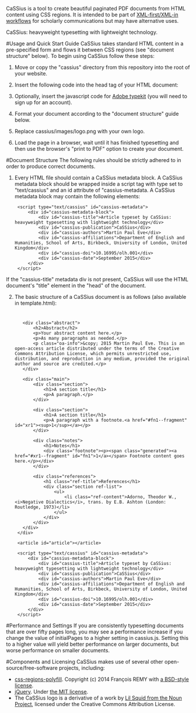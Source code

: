 CaSSius is a tool to create beautiful paginated PDF documents from HTML content using CSS regions. It is intended to be part of [XML-first/XML-in workflows](https://www.martineve.com/2015/07/20/building-a-real-xml-first-workflow-for-scholarly-typesetting/) for scholarly communications but may have alternative uses.

CaSSius: heavyweight typesetting with lightweight technology.

#Usage and Quick Start Guide
CaSSius takes standard HTML content in a pre-specified form and flows it between CSS regions (see "document structure" below). To begin using CaSSius follow these steps:

1. Move or copy the "cassius" directory from this repository into the root of your website.
2. Insert the following code into the head tag of your HTML document:

    <link rel="stylesheet" href="cassius/cassius.css">
    <link rel="stylesheet" href="cassius/cassius-content.css">
    <script type="text/javascript" src="cassius/jquery.js"></script>
    <script type="text/javascript" src="cassius/cassius.js"></script>
    <script src="cassius/regions/css-regions-polyfill.min.js"></script>

3. Optionally, insert the javascript code for [Adobe typekit](https://typekit.com) (you will need to sign up for an account).
4. Format your document according to the "document structure" guide below.
5. Replace cassius/images/logo.png with your own logo.
6. Load the page in a browser, wait until it has finished typesetting and then use the browser's "print to PDF" option to create your document.

#Document Structure
The following rules should be strictly adhered to in order to produce correct documents.

1. Every HTML file should contain a CaSSius metadata block. A CaSSius metadata block should be wrapped inside a script tag with type set to "text/cassius" and an id attribute of "cassius-metadata. A CaSSius metadata block may contain the following elements:

        <script type="text/cassius" id="cassius-metadata">
            <div id="cassius-metadata-block">
                <div id="cassius-title">Article typeset by CaSSius: heavyweight typesetting with lightweight technology</div>
                <div id="cassius-publication">CaSSius</div>
                <div id="cassius-authors">Martin Paul Eve</div>
                <div id="cassius-affiliations">Department of English and Humanities, School of Arts, Birkbeck, University of London, United Kingdom</div>
                <div id="cassius-doi">10.16995/olh.001</div>
                <div id="cassius-date">September 2015</div>
            </div>
        </script>

If the "cassius-title" metadata div is not present, CaSSius will use the HTML document's "title" element in the "head" of the document.

2. The basic structure of a CaSSius document is as follows (also available in template.html):

    <body>
        <div id="cassius-content">
          <h1 class="articletitle"></h1>
          <div class="authors"></div>
          <div class="affiliations"></div>


          <div class="abstract">
              <h2>Abstract</h2>
              <p>Your abstract content here.</p>
              <p>As many paragraphs as needed.</p>
              <p class="oa-info">&copy; 2015 Martin Paul Eve. This is an open-access article distributed under the terms of the Creative Commons Attribution License, which permits unrestricted use, distribution, and reproduction in any medium, provided the original author and source are credited.</p>
          </div>

          <div class="main">
              <div class="section">
                  <h1>A section title</h1>
                  <p>A paragraph.</p>
              </div>

              <div class="section">
                  <h1>A section title</h1>
                  <p>A paragraph with a footnote.<a href="#fn1--fragment" id="xr1"><sup>1</sup></a></p>
              </div>

              <div class="notes">
                  <h1>Notes</h1>
                  <div class="footnote"><p><span class="generated"><a href="#xr1--fragment" id="fn1">1</a></span> Footnote content goes here.</p></div>
              </div>

              <div class="references">
                  <h1 class="ref-title">References</h1>
                  <div class="section ref-list">
                      <ul>
                          <li class="ref-content">Adorno, Theodor W., <i>Negative Dialectics</i>, trans. by E.B. Ashton (London: Routledge, 1973)</li>
                      </ul>
                  </div>
              </div>
          </div>
        </div>

        <article id="article"></article>

        <script type="text/cassius" id="cassius-metadata">
            <div id="cassius-metadata-block">
                <div id="cassius-title">Article typeset by CaSSius: heavyweight typesetting with lightweight technology</div>
                <div id="cassius-publication">CaSSius</div>
                <div id="cassius-authors">Martin Paul Eve</div>
                <div id="cassius-affiliations">Department of English and Humanities, School of Arts, Birkbeck, University of London, United Kingdom</div>
                <div id="cassius-doi">10.16995/olh.001</div>
                <div id="cassius-date">September 2015</div>
            </div>
        </script>
    </body>

#Performance and Settings
If you are consistently typesetting documents that are over fifty pages long, you may see a performance increase if you change the value of initialPages to a higher setting in cassius.js. Setting this to a higher value will yield better performance on larger documents, but worse performance on smaller documents.

#Components and Licensing
CaSSius makes use of several other open-source/free-software projects, including:

* [css-regions-polyfill](https://github.com/FremyCompany/css-regions-polyfill). Copyright (c) 2014 François REMY with [a BSD-style license](https://github.com/FremyCompany/css-regions-polyfill/blob/master/LICENSE.md).
* [jQuery](https://jquery.org). Under [the MIT license](https://jquery.org/license/).
* The CaSSius logo is a derivative of a work by [Lil Squid from the Noun Project](https://thenounproject.com/search/?q=type&i=150037), licensed under the Creative Commons Attribution License.